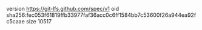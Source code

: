 version https://git-lfs.github.com/spec/v1
oid sha256:fec053f61819ffb33977faf36acc0c6ff1584bb7c53600f26a944ea92fc5caae
size 10517
